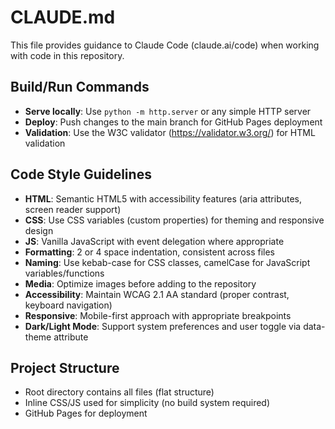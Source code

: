 # CLAUDE.md

This file provides guidance to Claude Code (claude.ai/code) when working with code in this repository.

## Build/Run Commands

- **Serve locally**: Use `python -m http.server` or any simple HTTP server
- **Deploy**: Push changes to the main branch for GitHub Pages deployment
- **Validation**: Use the W3C validator (https://validator.w3.org/) for HTML validation

## Code Style Guidelines

- **HTML**: Semantic HTML5 with accessibility features (aria attributes, screen reader support)
- **CSS**: Use CSS variables (custom properties) for theming and responsive design
- **JS**: Vanilla JavaScript with event delegation where appropriate
- **Formatting**: 2 or 4 space indentation, consistent across files
- **Naming**: Use kebab-case for CSS classes, camelCase for JavaScript variables/functions
- **Media**: Optimize images before adding to the repository
- **Accessibility**: Maintain WCAG 2.1 AA standard (proper contrast, keyboard navigation)
- **Responsive**: Mobile-first approach with appropriate breakpoints
- **Dark/Light Mode**: Support system preferences and user toggle via data-theme attribute

## Project Structure

- Root directory contains all files (flat structure)
- Inline CSS/JS used for simplicity (no build system required)
- GitHub Pages for deployment